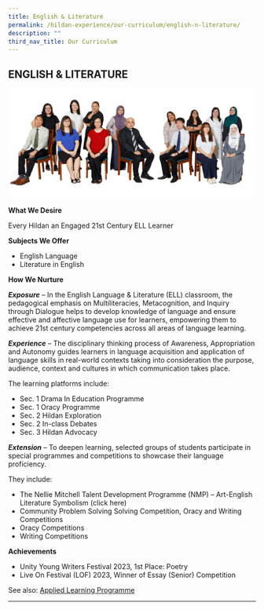 ```yaml
---
title: English & Literature
permalink: /hildan-experience/our-curriculum/english-n-literature/
description: ""
third_nav_title: Our Curriculum
---
```

ENGLISH &amp; LITERATURE
--------------------
![](/images/Staff/EL.jpg)

**What We Desire**

Every Hildan an Engaged 21st Century ELL Learner

**Subjects We Offer**

*  English Language 
*  Literature in English

**How We Nurture**

**_Exposure_** – In the English Language & Literature (ELL) classroom, the pedagogical emphasis on Multiliteracies, Metacognition, and Inquiry through Dialogue helps to develop knowledge of language and ensure effective and affective language use for learners, empowering them to achieve 21st century competencies across all areas of language learning.

**_Experience_** – The disciplinary thinking process of Awareness, Appropriation and Autonomy guides learners in language acquisition and application of language skills in real-world contexts taking into consideration the purpose, audience, context and cultures in which communication takes place.

The learning platforms include:

*   Sec. 1 Drama In Education Programme
*   Sec. 1 Oracy Programme
*   Sec. 2 Hildan Exploration
*   Sec. 2 In-class Debates
*   Sec. 3 Hildan Advocacy

**_Extension_** – To deepen learning, selected groups of students participate in special programmes and competitions to showcase their language proficiency.

They include:

*   The Nellie Mitchell Talent Development Programme (NMP) – Art-English Literature Symbolism (click here)
*   Community Problem Solving Solving Competition, Oracy and Writing Competitions
*   Oracy Competitions
*   Writing Competitions

**Achievements**

*   Unity Young Writers Festival 2023, 1st Place: Poetry
*   Live On Festival (LOF) 2023, Winner of Essay (Senior) Competition

See also: [Applied Learning Programme](https://docs.google.com/presentation/d/16m9ALCjSLbvhpBQBgr-j9Z0Mt6DXuyrHdesyEagvXsg/edit#slide=id.g13e54d85eb3_0_290)

* * *